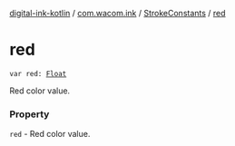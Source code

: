 [digital-ink-kotlin](../../index.md) / [com.wacom.ink](../index.md) / [StrokeConstants](index.md) / [red](./red.md)

# red

`var red: `[`Float`](https://kotlinlang.org/api/latest/jvm/stdlib/kotlin/-float/index.html)

Red color value.

### Property

`red` - Red color value.